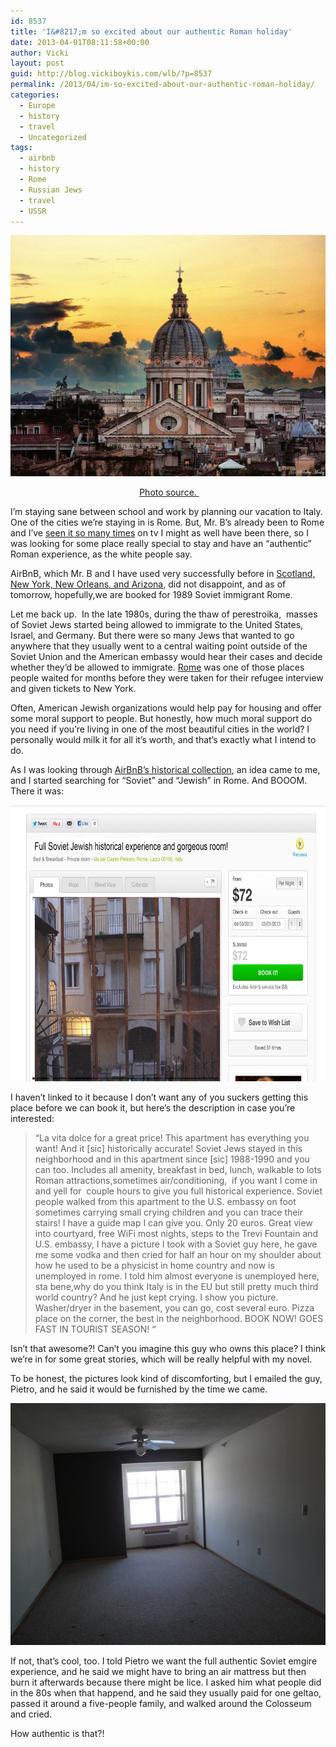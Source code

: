 ```yaml
---
id: 8537
title: 'I&#8217;m so excited about our authentic Roman holiday'
date: 2013-04-01T08:11:58+00:00
author: Vicki
layout: post
guid: http://blog.vickiboykis.com/wlb/?p=8537
permalink: /2013/04/im-so-excited-about-our-authentic-roman-holiday/
categories:
  - Europe
  - history
  - travel
  - Uncategorized
tags:
  - airbnb
  - history
  - Rome
  - Russian Jews
  - travel
  - USSR
---
```

[<img class="aligncenter size-medium wp-image-8540" alt="SUNSET-OVER-ROME-a23078288" src="https://raw.githubusercontent.com/veekaybee/wlb/gh-pages/assets/images/2013/04/SUNSET-OVER-ROME-a23078288-580x386.jpg" width="580" height="386" />](https://raw.githubusercontent.com/veekaybee/wlb/gh-pages/assets/images/2013/04/SUNSET-OVER-ROME-a23078288.jpg)

<p style="text-align: center;">
   <a href="http://www.fotocommunity.com/pc/pc/display/23078288" target="_blank">Photo source. </a>
</p>

I&#8217;m staying sane between school and work by planning our vacation to Italy. One of the cities we&#8217;re staying in is Rome. But, Mr. B&#8217;s already been to Rome and I&#8217;ve <a href="http://blog.vickiboykis.com/wlb/2009/04/why-we-all-sometimes-need-a-roman-holiday/" target="_blank">seen it so many times</a> on tv I might as well have been there, so I was looking for some place really special to stay and have an &#8220;authentic&#8221; Roman experience, as the white people say.

<!--more-->

AirBnB, which Mr. B and I have used very successfully before in <a href="http://blog.vickiboykis.com/wlb/?s=airbnb&submit=Search" target="_blank">Scotland, New York, New Orleans, and Arizona,</a> did not disappoint, and as of tomorrow, hopefully,we are booked for 1989 Soviet immigrant Rome.

Let me back up.  In the late 1980s, during the thaw of perestroika,  masses of Soviet Jews started being allowed to immigrate to the United States, Israel, and Germany. But there were so many Jews that wanted to go anywhere that they usually went to a central waiting point outside of the Soviet Union and the American embassy would hear their cases and decide whether they&#8217;d be allowed to immigrate. <a href="http://articles.chicagotribune.com/1989-09-13/news/8901120640_1_emigration-russian-jews-rome-and-vienna" target="_blank">Rome</a> was one of those places people waited for months before they were taken for their refugee interview and given tickets to New York.

Often, American Jewish organizations would help pay for housing and offer some moral support to people. But honestly, how much moral support do you need if you&#8217;re living in one of the most beautiful cities in the world? I personally would milk it for all it&#8217;s worth, and that&#8217;s exactly what I intend to do.

As I was looking through <a href="https://www.airbnb.com/wishlists/places-that-made-history" target="_blank">AirBnB&#8217;s historical collection</a>, an idea came to me, and I started searching for &#8220;Soviet&#8221; and &#8220;Jewish&#8221; in Rome. And BOOOM. There it was:

<p style="text-align: center;">
  <a href="https://raw.githubusercontent.com/veekaybee/wlb/gh-pages/assets/images/2013/04/airbnb.png"><img class="aligncenter  wp-image-8538" alt="airbnb" src="https://raw.githubusercontent.com/veekaybee/wlb/gh-pages/assets/images/2013/04/airbnb.png" width="743" height="442" /></a>
</p>

I haven&#8217;t linked to it because I don&#8217;t want any of you suckers getting this place before we can book it, but here&#8217;s the description in case you&#8217;re interested:

> &#8220;La vita dolce for a great price! This apartment has everything you want! And it [sic] historically accurate! Soviet Jews stayed in this neighborhood and in this apartment since [sic] 1988-1990 and you can too. Includes all amenity, breakfast in bed, lunch, walkable to lots Roman attractions,sometimes air/conditioning,  if you want I come in and yell for  couple hours to give you full historical experience. Soviet people walked from this apartment to the U.S. embassy on foot sometimes carrying small crying children and you can trace their stairs! I have a guide map I can give you. Only 20 euros. Great view into courtyard, free WiFi most nights, steps to the Trevi Fountain and U.S. embassy, I have a picture I took with a Soviet guy here, he gave me some vodka and then cried for half an hour on my shoulder about how he used to be a physicist in home country and now is unemployed in rome. I told him almost everyone is unemployed here, sta bene,why do you think Italy is in the EU but still pretty much third world country? And he just kept crying. I show you picture. Washer/dryer in the basement, you can go, cost several euro. Pizza place on the corner, the best in the neighborhood. BOOK NOW! GOES FAST IN TOURIST SEASON! &#8220;

Isn&#8217;t that awesome?! Can&#8217;t you imagine this guy who owns this place? I think we&#8217;re in for some great stories, which will be really helpful with my novel.

To be honest, the pictures look kind of discomforting, but I emailed the guy, Pietro, and he said it would be furnished by the time we came.

[<img class="aligncenter size-medium wp-image-8539" alt="866" src="https://raw.githubusercontent.com/veekaybee/wlb/gh-pages/assets/images/2013/04/866-580x387.jpg" width="580" height="387" />](https://raw.githubusercontent.com/veekaybee/wlb/gh-pages/assets/images/2013/04/866.jpg)

If not, that&#8217;s cool, too. I told Pietro we want the full authentic Soviet emgire experience, and he said we might have to bring an air mattress but then burn it afterwards because there might be lice. I asked him what people did in the 80s when that happend, and he said they usually paid for one geltao, passed it around a five-people family, and walked around the Colosseum and cried.

How authentic is that?!

&nbsp;

&nbsp;